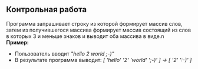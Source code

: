 ## Контрольная работа
Программа запрашивает строку из которой формирует массив слов, затем из получившегося массива формирует массив состоящий из слов в которых 3 и меньше знаков и выводит оба массива в виде.n\
**Пример:**
* Пользователь вводит *"hello 2 world ;-)"*
* В результате программа выводит: *[ 'hello' '2' 'world' ';-)' ] -> [ '2' ':-)' ]*